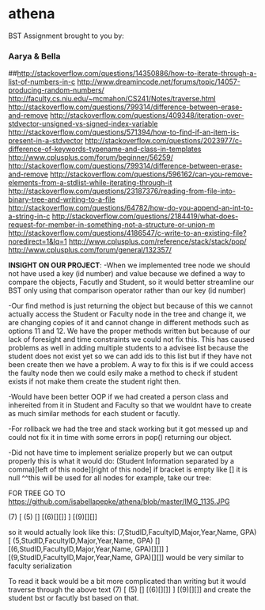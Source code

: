 # athena
BST Assignment brought to you by:

### Aarya & Bella

##http://stackoverflow.com/questions/14350886/how-to-iterate-through-a-list-of-numbers-in-c
http://www.dreamincode.net/forums/topic/14057-producing-random-numbers/
http://faculty.cs.niu.edu/~mcmahon/CS241/Notes/traverse.html
http://stackoverflow.com/questions/799314/difference-between-erase-and-remove
http://stackoverflow.com/questions/409348/iteration-over-stdvector-unsigned-vs-signed-index-variable
http://stackoverflow.com/questions/571394/how-to-find-if-an-item-is-present-in-a-stdvector
http://stackoverflow.com/questions/2023977/c-difference-of-keywords-typename-and-class-in-templates
http://www.cplusplus.com/forum/beginner/56259/
http://stackoverflow.com/questions/799314/difference-between-erase-and-remove
http://stackoverflow.com/questions/596162/can-you-remove-elements-from-a-stdlist-while-iterating-through-it
http://stackoverflow.com/questions/23187376/reading-from-file-into-binary-tree-and-writing-to-a-file
http://stackoverflow.com/questions/64782/how-do-you-append-an-int-to-a-string-in-c
http://stackoverflow.com/questions/2184419/what-does-request-for-member-in-something-not-a-structure-or-union-m
http://stackoverflow.com/questions/4186547/c-write-to-an-existing-file?noredirect=1&lq=1
http://www.cplusplus.com/reference/stack/stack/pop/
http://www.cplusplus.com/forum/general/132357/

**INSIGHT ON OUR PROJECT**:
-When we implemented tree node we should not have used a key (id number) and value because we defined a way to compare the objects, Facutly and Student, so it would better streamline our BST only using that comparison operator rather than our key (id number)


-Our find method is just returning the object but because of this we cannot actually access the Student or Faculty node in the tree and change it, we are changing copies of it and cannot change in different methods such as options 11 and 12. We have the proper methods written but because of our lack of foresight and time constraints we could not fix this. This has caused problems as well in adding multiple students to a advisee list because the student does not exist yet so we can add ids to this list but if they have not been create then we have a problem.  A way to fix this is if we could access the faulty node then we could esily make a method to check if student exists if not make them create the student right then.

-Would have been better OOP if we had created a person class and inhereited from it in Student and Faculty so that we wouldnt have to create as much similar methods for each student or facutly.

-For rollback we had the tree and stack working but it got messed up and could not fix it in time with some errors in pop() returning our object.

-Did not have time to implement serialize properly but we can output properly this is what it would do:
	(Student Information separated by a comma)[left of this node][right of this node] if bracket is empty like [] it is null
    ^^this will be used for all nodes for example, take our tree:


FOR TREE GO TO https://github.com/isabellapepke/athena/blob/master/IMG_1135.JPG



  (7) [ (5) [] [(6)[][]] ] [(9)[][]]
  
  so it would actually look like this:
   (7,StudID,FacultyID,Major,Year,Name, GPA) [ (5,StudID,FacultyID,Major,Year,Name, GPA) [] [(6,StudID,FacultyID,Major,Year,Name, GPA)[][]] ] [(9,StudID,FacultyID,Major,Year,Name, GPA)[][]]
  would be very similar to faculty serialization

To read it back would be a bit more complicated than writing but it would traverse through the above text (7) [ (5) [] [(6)[][]] ] [(9)[][]] and create the student bst or facutly bst based on that.